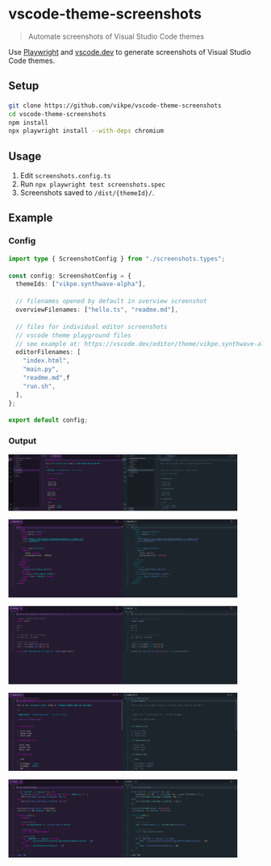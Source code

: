 # vscode-theme-screenshots

> Automate screenshots of Visual Studio Code themes

Use [Playwright](https://playwright.dev/) and [vscode.dev](https://vscode.dev/) to generate screenshots of Visual Studio Code themes.

## Setup

```sh
git clone https://github.com/vikpe/vscode-theme-screenshots
cd vscode-theme-screenshots
npm install
npx playwright install --with-deps chromium
```

## Usage

1. Edit `screenshots.config.ts`
2. Run `npx playwright test screenshots.spec`
3. Screenshots saved to `/dist/{themeId}/`.

## Example

### Config

```ts
import type { ScreenshotConfig } from "./screenshots.types";

const config: ScreenshotConfig = {
  themeIds: ["vikpe.synthwave-alpha"],

  // filenames opened by default in overview screenshot
  overviewFilenames: ["hello.ts", "readme.md"],

  // files for individual editor screenshots
  // vscode theme playground files
  // see example at: https://vscode.dev/editor/theme/vikpe.synthwave-alpha
  editorFilenames: [
    "index.html",
    "main.py",
    "readme.md",f
    "run.sh",
  ],
};

export default config;
```

### Output

<img src="./.github/sample_output/vikpe.synthwave-alpha/app.png" width="45%" /><img src="./.github/sample_output/Yummygum.city-lights-theme/app.png" width="45%" />

<img src="./.github/sample_output/vikpe.synthwave-alpha/index.html.png" width="45%" /><img src="./.github/sample_output/Yummygum.city-lights-theme/index.html.png" width="45%" />

<img src="./.github/sample_output/vikpe.synthwave-alpha/main.py.png" width="45%" /><img src="./.github/sample_output/Yummygum.city-lights-theme/main.py.png" width="45%" />

<img src="./.github/sample_output/vikpe.synthwave-alpha/readme.md.png" width="45%" /><img src="./.github/sample_output/Yummygum.city-lights-theme/readme.md.png" width="45%" />

<img src="./.github/sample_output/vikpe.synthwave-alpha/run.sh.png" width="45%" /><img src="./.github/sample_output/Yummygum.city-lights-theme/run.sh.png" width="45%" />
